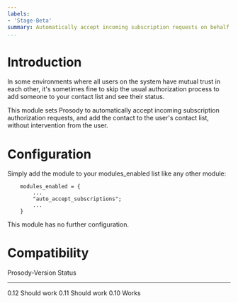 ```yaml
---
labels:
- 'Stage-Beta'
summary: Automatically accept incoming subscription requests on behalf of users
...
```


Introduction
============

In some environments where all users on the system have mutual trust in
each other, it's sometimes fine to skip the usual authorization process
to add someone to your contact list and see their status.

This module sets Prosody to automatically accept incoming subscription
authorization requests, and add the contact to the user's contact list,
without intervention from the user.

Configuration
=============

Simply add the module to your modules\_enabled list like any other
module:

        modules_enabled = {
            ...
            "auto_accept_subscriptions";
            ...
        }

This module has no further configuration.

Compatibility
=============

  Prosody-Version Status
  --------------- -----------
  0.12            Should work
  0.11            Should work
  0.10            Works
